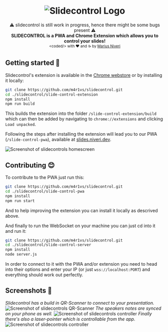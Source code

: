 <h1 align="center">
  <img title="slidecontrol logo" alt="Slidecontrol Logo" src="https://raw.githubusercontent.com/m4r1vs/slidecontrol/master/slide-control-pwa/src/assets/slidecontrol_logo_gh.png">
</h1>
<div align="center">
  ⚠ slidecontrol is still work in progress, hence there might be some bugs present ⚠<br />
  <strong>SLIDECONTROL is a PWA and Chrome Extension which allows you to control your slides!</strong>
</div>
<div align="center">
  <sub>&lt;coded/&gt; with ❤︎ and ☕ by <a href="https://github.com/m4r1vs">Marius Niveri</a>
</div>

## Getting started 🚀

Slidecontrol's extension is available in
the [Chrome webstore](https://chrome.google.com/webstore/detail/slidecontrol/ghfjfgbiehcemjfapohnnfngcbappodg) or
by installing it locally:

```sh
git clone https://github.com/m4r1vs/slidecontrol.git
cd ./slidecontrol/slide-control-extension
npm install
npm run build
```

This builds the extension into the folder `/slide-control-extension/build` which can then be added by navigating
to `chrome://extensions` and clicking `Load unpacked`.

Following the steps after installing the extension will lead you to our PWA (`/slide-control-pwa`), available
at [slides.niveri.dev](https://slides.niveri.dev).

![Screenshot of slidecontrols homescreen](https://maniyt.de/screenshot1.png)

## Contributing 😊

To contribute to the PWA just run this:

```sh
git clone https://github.com/m4r1vs/slidecontrol.git
cd ./slidecontrol/slide-control-pwa
npm install
npm run start
```

And to help improving the extension you can install it locally as descrived above.

And finally to run the WebSocket on your machine you can just cd into it and run it:

```sh
git clone https://github.com/m4r1vs/slidecontrol.git
cd ./slidecontrol/slide-control-server
npm install
node server.js
```

In order to connect to it with the PWA and/or extension you need to head into their options and enter your IP (or just `wss://localhost:PORT`)
and everything should work out perfectly.

## Screenshots 📸

_Slidecontrol has a build in QR-Scanner to connect to your presentation._
![Screenshot of slidecontrols QR-Scanner](https://maniyt.de/screenshot2.png)
_The speakers notes are synced on your phone as well._
![Screenshot of slidecontrols controller](https://maniyt.de/screenshot3.png)
_Finally there's also a laser-pointer which is controllable from the app._
![Screenshot of slidecontrols controller](https://maniyt.de/screenshot4.png)
